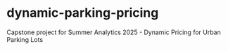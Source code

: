 # dynamic-parking-pricing
Capstone project for Summer Analytics 2025 - Dynamic Pricing for Urban Parking Lots
